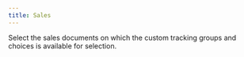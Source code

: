 ```yaml
---
title: Sales
---
```



Select the sales documents on which the custom tracking groups and choices  is available for selection.

